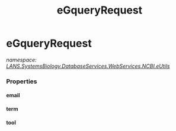 ﻿---
title: eGqueryRequest
---

# eGqueryRequest
_namespace: [LANS.SystemsBiology.DatabaseServices.WebServices.NCBI.eUtils](N-LANS.SystemsBiology.DatabaseServices.WebServices.NCBI.eUtils.html)_






### Properties

#### email

#### term

#### tool

